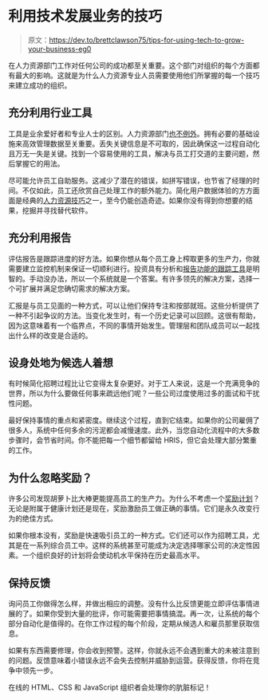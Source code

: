 # 利用技术发展业务的技巧

> 原文：<https://dev.to/brettclawson75/tips-for-using-tech-to-grow-your-business-eg0>

在人力资源部门工作对任何公司的成功都至关重要。这个部门对组织的每个方面都有最大的影响。这就是为什么人力资源专业人员需要使用他们所掌握的每一个技巧来建立成功的组织。

## 充分利用行业工具

工具是业余爱好者和专业人士的区别。人力资源部门[也不例外](https://www.hrpayrollsystems.net/hris-benefits/)。拥有必要的基础设施来高效管理数据至关重要。丢失关键信息是不可取的，因此确保这一过程自动化且万无一失是关键。找到一个容易使用的工具，解决与员工打交道的主要问题，然后掌握它的用法。

尽可能允许员工自助服务。这减少了潜在的错误，如拼写错误，也节省了经理的时间。不仅如此，员工还欣赏自己处理工作的额外能力。简化用户数据体验的方方面面是经典的[人力资源技巧](https://www.bamboohr.com/blog/hr-tips-for-small-businesses/)之一，至今仍能创造奇迹。如果你没有得到你想要的结果，挖掘并寻找替代软件。

## 充分利用报告

评估报告是跟踪进度的好方法。如果你想从每个员工身上榨取更多的生产力，你就需要建立监控机制来保证一切顺利进行。投资具有分析和[报告功能的跟踪工具](https://www.analyticsinhr.com/blog/hr-reporting-hr-report-hr-dashboard/)是明智的。手动没办法，所以一个系统就是一个答案。有许多领先的解决方案，选择一个可扩展并满足您确切需求的解决方案。

汇报是与员工见面的一种方式，可以让他们保持专注和按部就班。这些分析提供了一种不引起争议的方法。当变化发生时，有一个历史记录可以回顾。这很有帮助，因为这意味着有一个临界点，不同的事情开始发生。管理层和团队成员可以一起找出什么样的改变是合适的。

## 设身处地为候选人着想

有时候简化招聘过程比让它变得太复杂更好。对于工人来说，这是一个充满竞争的世界，所以为什么要做任何事来疏远他们呢？一些公司过度使用过多的面试和干扰性问题。

最好保持事情的重点和紧密度。继续这个过程，直到它结束。如果你的公司雇佣了很多人，系统中任何多余的污泥都会减慢速度。此外，当您自动化流程中的大多数步骤时，会节省时间。你不能把每一个细节都留给 HRIS，但它会处理大部分繁重的工作。

## 为什么忽略奖励？

许多公司发现胡萝卜比大棒更能提高员工的生产力。为什么不考虑一个[奖励计划](http://hrmpractice.com/what-is-reward-system-in-hrm/)？无论是附属于健康计划还是现在，奖励激励员工做正确的事情。它们是永久改变行为的绝佳方式。

如果你根本没有，奖励是快速吸引员工的一种方式。它们还可以作为招聘工具，尤其是在一系列综合员工中。这样的系统甚至可能成为决定选择哪家公司的决定性因素。一个组织良好的计划将会使动机水平保持在历史最高水平。

## 保持反馈

询问员工你做得怎么样，并做出相应的调整。没有什么比反馈更能立即评估事情进展的了。如果你受到大量的批评，你可能需要把事情搞混。再一次，让系统的每个部分自动化是值得的。在你工作过程的每个阶段，定期从候选人和雇员那里获取信息。

如果有东西需要修理，你会收到预警。这样，你就永远不会遇到重大的未被注意到的问题。反馈意味着小错误永远不会失去控制并威胁到运营。获得反馈，你将在竞争中领先一步。

在线的 HTML、CSS 和 JavaScript 组织者会处理你的肮脏标记！